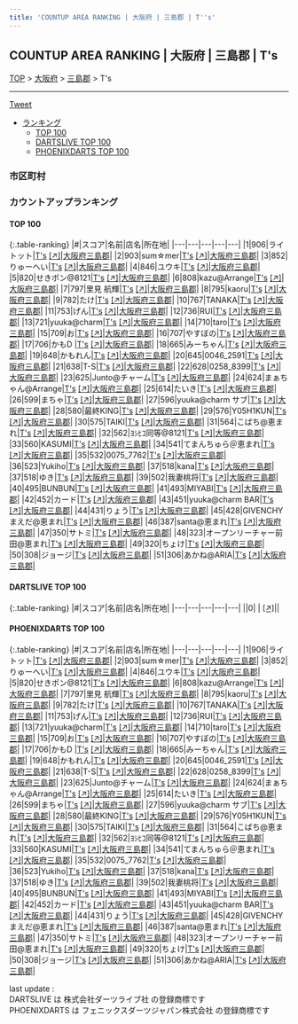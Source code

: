 ```yaml
---
title: 'COUNTUP AREA RANKING | 大阪府 | 三島郡 | T''s'
---
```

## COUNTUP AREA RANKING | 大阪府 | 三島郡 | T's

[TOP](/darts/rank/) > [大阪府](/darts/rank/大阪府/) > [三島郡](/darts/rank/大阪府/三島郡/) > T's

___

<a href="https://twitter.com/share?ref_src=twsrc%5Etfw" data-text="COUNTUP AREA RANKING | 大阪府三島郡T's" class="twitter-share-button" data-hashtags="DARTSLIVE,PHOENIXDARTS,darts,ダーツ" data-show-count="false">Tweet</a>

* [ランキング](#カウントアップランキング)
    * [TOP 100](#top-100)
    * [DARTSLIVE TOP 100](#dartslive-top-100)
    * [PHOENIXDARTS TOP 100](#phoenixdarts-top-100)

### 市区町村

<ul>

</ul>

### カウントアップランキング

#### TOP 100



{:.table-ranking}
|#|スコア|名前|店名|所在地|
|---|---|---|---|---|
|1|906|<span class="rank-name-pd">ライトット</span>|<a href="/darts/rank/shops/69661.html">T's</a> <a href="https://vs.phoenixdarts.com/jp/shop/shopDetailInfo/s_69661?s_seq=69661">[↗]</a>|<a href="/darts/rank/大阪府/三島郡">大阪府三島郡</a>|
|2|903|<span class="rank-name-pd">sum☆mer</span>|<a href="/darts/rank/shops/69661.html">T's</a> <a href="https://vs.phoenixdarts.com/jp/shop/shopDetailInfo/s_69661?s_seq=69661">[↗]</a>|<a href="/darts/rank/大阪府/三島郡">大阪府三島郡</a>|
|3|852|<span class="rank-name-pd">りゅーへい</span>|<a href="/darts/rank/shops/69661.html">T's</a> <a href="https://vs.phoenixdarts.com/jp/shop/shopDetailInfo/s_69661?s_seq=69661">[↗]</a>|<a href="/darts/rank/大阪府/三島郡">大阪府三島郡</a>|
|4|846|<span class="rank-name-pd">ユウキ</span>|<a href="/darts/rank/shops/69661.html">T's</a> <a href="https://vs.phoenixdarts.com/jp/shop/shopDetailInfo/s_69661?s_seq=69661">[↗]</a>|<a href="/darts/rank/大阪府/三島郡">大阪府三島郡</a>|
|5|820|<span class="rank-name-pd">せきポン@8121</span>|<a href="/darts/rank/shops/69661.html">T's</a> <a href="https://vs.phoenixdarts.com/jp/shop/shopDetailInfo/s_69661?s_seq=69661">[↗]</a>|<a href="/darts/rank/大阪府/三島郡">大阪府三島郡</a>|
|6|808|<span class="rank-name-pd">kazu@Arrange</span>|<a href="/darts/rank/shops/69661.html">T's</a> <a href="https://vs.phoenixdarts.com/jp/shop/shopDetailInfo/s_69661?s_seq=69661">[↗]</a>|<a href="/darts/rank/大阪府/三島郡">大阪府三島郡</a>|
|7|797|<span class="rank-name-pd"><span class="pro-icon-pd"></span>里見 航輝</span>|<a href="/darts/rank/shops/69661.html">T's</a> <a href="https://vs.phoenixdarts.com/jp/shop/shopDetailInfo/s_69661?s_seq=69661">[↗]</a>|<a href="/darts/rank/大阪府/三島郡">大阪府三島郡</a>|
|8|795|<span class="rank-name-pd">kaoru</span>|<a href="/darts/rank/shops/69661.html">T's</a> <a href="https://vs.phoenixdarts.com/jp/shop/shopDetailInfo/s_69661?s_seq=69661">[↗]</a>|<a href="/darts/rank/大阪府/三島郡">大阪府三島郡</a>|
|9|782|<span class="rank-name-pd">たけ</span>|<a href="/darts/rank/shops/69661.html">T's</a> <a href="https://vs.phoenixdarts.com/jp/shop/shopDetailInfo/s_69661?s_seq=69661">[↗]</a>|<a href="/darts/rank/大阪府/三島郡">大阪府三島郡</a>|
|10|767|<span class="rank-name-pd">TANAKA</span>|<a href="/darts/rank/shops/69661.html">T's</a> <a href="https://vs.phoenixdarts.com/jp/shop/shopDetailInfo/s_69661?s_seq=69661">[↗]</a>|<a href="/darts/rank/大阪府/三島郡">大阪府三島郡</a>|
|11|753|<span class="rank-name-pd">げん</span>|<a href="/darts/rank/shops/69661.html">T's</a> <a href="https://vs.phoenixdarts.com/jp/shop/shopDetailInfo/s_69661?s_seq=69661">[↗]</a>|<a href="/darts/rank/大阪府/三島郡">大阪府三島郡</a>|
|12|736|<span class="rank-name-pd">RUI</span>|<a href="/darts/rank/shops/69661.html">T's</a> <a href="https://vs.phoenixdarts.com/jp/shop/shopDetailInfo/s_69661?s_seq=69661">[↗]</a>|<a href="/darts/rank/大阪府/三島郡">大阪府三島郡</a>|
|13|721|<span class="rank-name-pd">yuuka@charm</span>|<a href="/darts/rank/shops/69661.html">T's</a> <a href="https://vs.phoenixdarts.com/jp/shop/shopDetailInfo/s_69661?s_seq=69661">[↗]</a>|<a href="/darts/rank/大阪府/三島郡">大阪府三島郡</a>|
|14|710|<span class="rank-name-pd">taro</span>|<a href="/darts/rank/shops/69661.html">T's</a> <a href="https://vs.phoenixdarts.com/jp/shop/shopDetailInfo/s_69661?s_seq=69661">[↗]</a>|<a href="/darts/rank/大阪府/三島郡">大阪府三島郡</a>|
|15|709|<span class="rank-name-pd">お</span>|<a href="/darts/rank/shops/69661.html">T's</a> <a href="https://vs.phoenixdarts.com/jp/shop/shopDetailInfo/s_69661?s_seq=69661">[↗]</a>|<a href="/darts/rank/大阪府/三島郡">大阪府三島郡</a>|
|16|707|<span class="rank-name-pd">やすぼの</span>|<a href="/darts/rank/shops/69661.html">T's</a> <a href="https://vs.phoenixdarts.com/jp/shop/shopDetailInfo/s_69661?s_seq=69661">[↗]</a>|<a href="/darts/rank/大阪府/三島郡">大阪府三島郡</a>|
|17|706|<span class="rank-name-pd">かもD  </span>|<a href="/darts/rank/shops/69661.html">T's</a> <a href="https://vs.phoenixdarts.com/jp/shop/shopDetailInfo/s_69661?s_seq=69661">[↗]</a>|<a href="/darts/rank/大阪府/三島郡">大阪府三島郡</a>|
|18|665|<span class="rank-name-pd">みーちゃん</span>|<a href="/darts/rank/shops/69661.html">T's</a> <a href="https://vs.phoenixdarts.com/jp/shop/shopDetailInfo/s_69661?s_seq=69661">[↗]</a>|<a href="/darts/rank/大阪府/三島郡">大阪府三島郡</a>|
|19|648|<span class="rank-name-pd">かもれん</span>|<a href="/darts/rank/shops/69661.html">T's</a> <a href="https://vs.phoenixdarts.com/jp/shop/shopDetailInfo/s_69661?s_seq=69661">[↗]</a>|<a href="/darts/rank/大阪府/三島郡">大阪府三島郡</a>|
|20|645|<span class="rank-name-pd">0046_2591</span>|<a href="/darts/rank/shops/69661.html">T's</a> <a href="https://vs.phoenixdarts.com/jp/shop/shopDetailInfo/s_69661?s_seq=69661">[↗]</a>|<a href="/darts/rank/大阪府/三島郡">大阪府三島郡</a>|
|21|638|<span class="rank-name-pd">T-S</span>|<a href="/darts/rank/shops/69661.html">T's</a> <a href="https://vs.phoenixdarts.com/jp/shop/shopDetailInfo/s_69661?s_seq=69661">[↗]</a>|<a href="/darts/rank/大阪府/三島郡">大阪府三島郡</a>|
|22|628|<span class="rank-name-pd">0258_8399</span>|<a href="/darts/rank/shops/69661.html">T's</a> <a href="https://vs.phoenixdarts.com/jp/shop/shopDetailInfo/s_69661?s_seq=69661">[↗]</a>|<a href="/darts/rank/大阪府/三島郡">大阪府三島郡</a>|
|23|625|<span class="rank-name-pd">Junto@チャーム</span>|<a href="/darts/rank/shops/69661.html">T's</a> <a href="https://vs.phoenixdarts.com/jp/shop/shopDetailInfo/s_69661?s_seq=69661">[↗]</a>|<a href="/darts/rank/大阪府/三島郡">大阪府三島郡</a>|
|24|624|<span class="rank-name-pd">まぁちゃん@Arrange</span>|<a href="/darts/rank/shops/69661.html">T's</a> <a href="https://vs.phoenixdarts.com/jp/shop/shopDetailInfo/s_69661?s_seq=69661">[↗]</a>|<a href="/darts/rank/大阪府/三島郡">大阪府三島郡</a>|
|25|614|<span class="rank-name-pd">たいき</span>|<a href="/darts/rank/shops/69661.html">T's</a> <a href="https://vs.phoenixdarts.com/jp/shop/shopDetailInfo/s_69661?s_seq=69661">[↗]</a>|<a href="/darts/rank/大阪府/三島郡">大阪府三島郡</a>|
|26|599|<span class="rank-name-pd">まちゃ</span>|<a href="/darts/rank/shops/69661.html">T's</a> <a href="https://vs.phoenixdarts.com/jp/shop/shopDetailInfo/s_69661?s_seq=69661">[↗]</a>|<a href="/darts/rank/大阪府/三島郡">大阪府三島郡</a>|
|27|596|<span class="rank-name-pd">yuuka@charm サブ</span>|<a href="/darts/rank/shops/69661.html">T's</a> <a href="https://vs.phoenixdarts.com/jp/shop/shopDetailInfo/s_69661?s_seq=69661">[↗]</a>|<a href="/darts/rank/大阪府/三島郡">大阪府三島郡</a>|
|28|580|<span class="rank-name-pd">最終KING</span>|<a href="/darts/rank/shops/69661.html">T's</a> <a href="https://vs.phoenixdarts.com/jp/shop/shopDetailInfo/s_69661?s_seq=69661">[↗]</a>|<a href="/darts/rank/大阪府/三島郡">大阪府三島郡</a>|
|29|576|<span class="rank-name-pd">Y05H1KUN</span>|<a href="/darts/rank/shops/69661.html">T's</a> <a href="https://vs.phoenixdarts.com/jp/shop/shopDetailInfo/s_69661?s_seq=69661">[↗]</a>|<a href="/darts/rank/大阪府/三島郡">大阪府三島郡</a>|
|30|575|<span class="rank-name-pd">TAIKI</span>|<a href="/darts/rank/shops/69661.html">T's</a> <a href="https://vs.phoenixdarts.com/jp/shop/shopDetailInfo/s_69661?s_seq=69661">[↗]</a>|<a href="/darts/rank/大阪府/三島郡">大阪府三島郡</a>|
|31|564|<span class="rank-name-pd">こばち@恵まれ</span>|<a href="/darts/rank/shops/69661.html">T's</a> <a href="https://vs.phoenixdarts.com/jp/shop/shopDetailInfo/s_69661?s_seq=69661">[↗]</a>|<a href="/darts/rank/大阪府/三島郡">大阪府三島郡</a>|
|32|562|<span class="rank-name-pd">ﾖｼﾋｺ同等@8121</span>|<a href="/darts/rank/shops/69661.html">T's</a> <a href="https://vs.phoenixdarts.com/jp/shop/shopDetailInfo/s_69661?s_seq=69661">[↗]</a>|<a href="/darts/rank/大阪府/三島郡">大阪府三島郡</a>|
|33|560|<span class="rank-name-pd">KASUMI</span>|<a href="/darts/rank/shops/69661.html">T's</a> <a href="https://vs.phoenixdarts.com/jp/shop/shopDetailInfo/s_69661?s_seq=69661">[↗]</a>|<a href="/darts/rank/大阪府/三島郡">大阪府三島郡</a>|
|34|541|<span class="rank-name-pd">てまんちゅら＠恵まれ</span>|<a href="/darts/rank/shops/69661.html">T's</a> <a href="https://vs.phoenixdarts.com/jp/shop/shopDetailInfo/s_69661?s_seq=69661">[↗]</a>|<a href="/darts/rank/大阪府/三島郡">大阪府三島郡</a>|
|35|532|<span class="rank-name-pd">0075_7762</span>|<a href="/darts/rank/shops/69661.html">T's</a> <a href="https://vs.phoenixdarts.com/jp/shop/shopDetailInfo/s_69661?s_seq=69661">[↗]</a>|<a href="/darts/rank/大阪府/三島郡">大阪府三島郡</a>|
|36|523|<span class="rank-name-pd">Yukiho</span>|<a href="/darts/rank/shops/69661.html">T's</a> <a href="https://vs.phoenixdarts.com/jp/shop/shopDetailInfo/s_69661?s_seq=69661">[↗]</a>|<a href="/darts/rank/大阪府/三島郡">大阪府三島郡</a>|
|37|518|<span class="rank-name-pd">kana</span>|<a href="/darts/rank/shops/69661.html">T's</a> <a href="https://vs.phoenixdarts.com/jp/shop/shopDetailInfo/s_69661?s_seq=69661">[↗]</a>|<a href="/darts/rank/大阪府/三島郡">大阪府三島郡</a>|
|37|518|<span class="rank-name-pd">ゆき</span>|<a href="/darts/rank/shops/69661.html">T's</a> <a href="https://vs.phoenixdarts.com/jp/shop/shopDetailInfo/s_69661?s_seq=69661">[↗]</a>|<a href="/darts/rank/大阪府/三島郡">大阪府三島郡</a>|
|39|502|<span class="rank-name-pd">我妻桃将</span>|<a href="/darts/rank/shops/69661.html">T's</a> <a href="https://vs.phoenixdarts.com/jp/shop/shopDetailInfo/s_69661?s_seq=69661">[↗]</a>|<a href="/darts/rank/大阪府/三島郡">大阪府三島郡</a>|
|40|495|<span class="rank-name-pd">BUNBUN</span>|<a href="/darts/rank/shops/69661.html">T's</a> <a href="https://vs.phoenixdarts.com/jp/shop/shopDetailInfo/s_69661?s_seq=69661">[↗]</a>|<a href="/darts/rank/大阪府/三島郡">大阪府三島郡</a>|
|41|493|<span class="rank-name-pd">MIYABI</span>|<a href="/darts/rank/shops/69661.html">T's</a> <a href="https://vs.phoenixdarts.com/jp/shop/shopDetailInfo/s_69661?s_seq=69661">[↗]</a>|<a href="/darts/rank/大阪府/三島郡">大阪府三島郡</a>|
|42|452|<span class="rank-name-pd">カード</span>|<a href="/darts/rank/shops/69661.html">T's</a> <a href="https://vs.phoenixdarts.com/jp/shop/shopDetailInfo/s_69661?s_seq=69661">[↗]</a>|<a href="/darts/rank/大阪府/三島郡">大阪府三島郡</a>|
|43|451|<span class="rank-name-pd">yuuka@charm BAR</span>|<a href="/darts/rank/shops/69661.html">T's</a> <a href="https://vs.phoenixdarts.com/jp/shop/shopDetailInfo/s_69661?s_seq=69661">[↗]</a>|<a href="/darts/rank/大阪府/三島郡">大阪府三島郡</a>|
|44|431|<span class="rank-name-pd">りょう</span>|<a href="/darts/rank/shops/69661.html">T's</a> <a href="https://vs.phoenixdarts.com/jp/shop/shopDetailInfo/s_69661?s_seq=69661">[↗]</a>|<a href="/darts/rank/大阪府/三島郡">大阪府三島郡</a>|
|45|428|<span class="rank-name-pd">GIVENCHYまえだ@恵まれ</span>|<a href="/darts/rank/shops/69661.html">T's</a> <a href="https://vs.phoenixdarts.com/jp/shop/shopDetailInfo/s_69661?s_seq=69661">[↗]</a>|<a href="/darts/rank/大阪府/三島郡">大阪府三島郡</a>|
|46|387|<span class="rank-name-pd">santa@恵まれ</span>|<a href="/darts/rank/shops/69661.html">T's</a> <a href="https://vs.phoenixdarts.com/jp/shop/shopDetailInfo/s_69661?s_seq=69661">[↗]</a>|<a href="/darts/rank/大阪府/三島郡">大阪府三島郡</a>|
|47|350|<span class="rank-name-pd">サトミ</span>|<a href="/darts/rank/shops/69661.html">T's</a> <a href="https://vs.phoenixdarts.com/jp/shop/shopDetailInfo/s_69661?s_seq=69661">[↗]</a>|<a href="/darts/rank/大阪府/三島郡">大阪府三島郡</a>|
|48|323|<span class="rank-name-pd">オープンリーチャー前田@恵まれ</span>|<a href="/darts/rank/shops/69661.html">T's</a> <a href="https://vs.phoenixdarts.com/jp/shop/shopDetailInfo/s_69661?s_seq=69661">[↗]</a>|<a href="/darts/rank/大阪府/三島郡">大阪府三島郡</a>|
|49|320|<span class="rank-name-pd">ちょけ</span>|<a href="/darts/rank/shops/69661.html">T's</a> <a href="https://vs.phoenixdarts.com/jp/shop/shopDetailInfo/s_69661?s_seq=69661">[↗]</a>|<a href="/darts/rank/大阪府/三島郡">大阪府三島郡</a>|
|50|308|<span class="rank-name-pd">ジョージ</span>|<a href="/darts/rank/shops/69661.html">T's</a> <a href="https://vs.phoenixdarts.com/jp/shop/shopDetailInfo/s_69661?s_seq=69661">[↗]</a>|<a href="/darts/rank/大阪府/三島郡">大阪府三島郡</a>|
|51|306|<span class="rank-name-pd">あかね@ARIA</span>|<a href="/darts/rank/shops/69661.html">T's</a> <a href="https://vs.phoenixdarts.com/jp/shop/shopDetailInfo/s_69661?s_seq=69661">[↗]</a>|<a href="/darts/rank/大阪府/三島郡">大阪府三島郡</a>|


#### DARTSLIVE TOP 100



{:.table-ranking}
|#|スコア|名前|店名|所在地|
|---|---|---|---|---|
||0|<span class="rank-name-dl"> </span>|<a href="/darts/rank/shops/.html"></a> <a href="">[↗]</a>|<a href="/darts/rank//"></a>|


#### PHOENIXDARTS TOP 100



{:.table-ranking}
|#|スコア|名前|店名|所在地|
|---|---|---|---|---|
|1|906|<span class="rank-name-pd">ライトット</span>|<a href="/darts/rank/shops/69661.html">T's</a> <a href="https://vs.phoenixdarts.com/jp/shop/shopDetailInfo/s_69661?s_seq=69661">[↗]</a>|<a href="/darts/rank/大阪府/三島郡">大阪府三島郡</a>|
|2|903|<span class="rank-name-pd">sum☆mer</span>|<a href="/darts/rank/shops/69661.html">T's</a> <a href="https://vs.phoenixdarts.com/jp/shop/shopDetailInfo/s_69661?s_seq=69661">[↗]</a>|<a href="/darts/rank/大阪府/三島郡">大阪府三島郡</a>|
|3|852|<span class="rank-name-pd">りゅーへい</span>|<a href="/darts/rank/shops/69661.html">T's</a> <a href="https://vs.phoenixdarts.com/jp/shop/shopDetailInfo/s_69661?s_seq=69661">[↗]</a>|<a href="/darts/rank/大阪府/三島郡">大阪府三島郡</a>|
|4|846|<span class="rank-name-pd">ユウキ</span>|<a href="/darts/rank/shops/69661.html">T's</a> <a href="https://vs.phoenixdarts.com/jp/shop/shopDetailInfo/s_69661?s_seq=69661">[↗]</a>|<a href="/darts/rank/大阪府/三島郡">大阪府三島郡</a>|
|5|820|<span class="rank-name-pd">せきポン@8121</span>|<a href="/darts/rank/shops/69661.html">T's</a> <a href="https://vs.phoenixdarts.com/jp/shop/shopDetailInfo/s_69661?s_seq=69661">[↗]</a>|<a href="/darts/rank/大阪府/三島郡">大阪府三島郡</a>|
|6|808|<span class="rank-name-pd">kazu@Arrange</span>|<a href="/darts/rank/shops/69661.html">T's</a> <a href="https://vs.phoenixdarts.com/jp/shop/shopDetailInfo/s_69661?s_seq=69661">[↗]</a>|<a href="/darts/rank/大阪府/三島郡">大阪府三島郡</a>|
|7|797|<span class="rank-name-pd"><span class="pro-icon-pd"></span>里見 航輝</span>|<a href="/darts/rank/shops/69661.html">T's</a> <a href="https://vs.phoenixdarts.com/jp/shop/shopDetailInfo/s_69661?s_seq=69661">[↗]</a>|<a href="/darts/rank/大阪府/三島郡">大阪府三島郡</a>|
|8|795|<span class="rank-name-pd">kaoru</span>|<a href="/darts/rank/shops/69661.html">T's</a> <a href="https://vs.phoenixdarts.com/jp/shop/shopDetailInfo/s_69661?s_seq=69661">[↗]</a>|<a href="/darts/rank/大阪府/三島郡">大阪府三島郡</a>|
|9|782|<span class="rank-name-pd">たけ</span>|<a href="/darts/rank/shops/69661.html">T's</a> <a href="https://vs.phoenixdarts.com/jp/shop/shopDetailInfo/s_69661?s_seq=69661">[↗]</a>|<a href="/darts/rank/大阪府/三島郡">大阪府三島郡</a>|
|10|767|<span class="rank-name-pd">TANAKA</span>|<a href="/darts/rank/shops/69661.html">T's</a> <a href="https://vs.phoenixdarts.com/jp/shop/shopDetailInfo/s_69661?s_seq=69661">[↗]</a>|<a href="/darts/rank/大阪府/三島郡">大阪府三島郡</a>|
|11|753|<span class="rank-name-pd">げん</span>|<a href="/darts/rank/shops/69661.html">T's</a> <a href="https://vs.phoenixdarts.com/jp/shop/shopDetailInfo/s_69661?s_seq=69661">[↗]</a>|<a href="/darts/rank/大阪府/三島郡">大阪府三島郡</a>|
|12|736|<span class="rank-name-pd">RUI</span>|<a href="/darts/rank/shops/69661.html">T's</a> <a href="https://vs.phoenixdarts.com/jp/shop/shopDetailInfo/s_69661?s_seq=69661">[↗]</a>|<a href="/darts/rank/大阪府/三島郡">大阪府三島郡</a>|
|13|721|<span class="rank-name-pd">yuuka@charm</span>|<a href="/darts/rank/shops/69661.html">T's</a> <a href="https://vs.phoenixdarts.com/jp/shop/shopDetailInfo/s_69661?s_seq=69661">[↗]</a>|<a href="/darts/rank/大阪府/三島郡">大阪府三島郡</a>|
|14|710|<span class="rank-name-pd">taro</span>|<a href="/darts/rank/shops/69661.html">T's</a> <a href="https://vs.phoenixdarts.com/jp/shop/shopDetailInfo/s_69661?s_seq=69661">[↗]</a>|<a href="/darts/rank/大阪府/三島郡">大阪府三島郡</a>|
|15|709|<span class="rank-name-pd">お</span>|<a href="/darts/rank/shops/69661.html">T's</a> <a href="https://vs.phoenixdarts.com/jp/shop/shopDetailInfo/s_69661?s_seq=69661">[↗]</a>|<a href="/darts/rank/大阪府/三島郡">大阪府三島郡</a>|
|16|707|<span class="rank-name-pd">やすぼの</span>|<a href="/darts/rank/shops/69661.html">T's</a> <a href="https://vs.phoenixdarts.com/jp/shop/shopDetailInfo/s_69661?s_seq=69661">[↗]</a>|<a href="/darts/rank/大阪府/三島郡">大阪府三島郡</a>|
|17|706|<span class="rank-name-pd">かもD  </span>|<a href="/darts/rank/shops/69661.html">T's</a> <a href="https://vs.phoenixdarts.com/jp/shop/shopDetailInfo/s_69661?s_seq=69661">[↗]</a>|<a href="/darts/rank/大阪府/三島郡">大阪府三島郡</a>|
|18|665|<span class="rank-name-pd">みーちゃん</span>|<a href="/darts/rank/shops/69661.html">T's</a> <a href="https://vs.phoenixdarts.com/jp/shop/shopDetailInfo/s_69661?s_seq=69661">[↗]</a>|<a href="/darts/rank/大阪府/三島郡">大阪府三島郡</a>|
|19|648|<span class="rank-name-pd">かもれん</span>|<a href="/darts/rank/shops/69661.html">T's</a> <a href="https://vs.phoenixdarts.com/jp/shop/shopDetailInfo/s_69661?s_seq=69661">[↗]</a>|<a href="/darts/rank/大阪府/三島郡">大阪府三島郡</a>|
|20|645|<span class="rank-name-pd">0046_2591</span>|<a href="/darts/rank/shops/69661.html">T's</a> <a href="https://vs.phoenixdarts.com/jp/shop/shopDetailInfo/s_69661?s_seq=69661">[↗]</a>|<a href="/darts/rank/大阪府/三島郡">大阪府三島郡</a>|
|21|638|<span class="rank-name-pd">T-S</span>|<a href="/darts/rank/shops/69661.html">T's</a> <a href="https://vs.phoenixdarts.com/jp/shop/shopDetailInfo/s_69661?s_seq=69661">[↗]</a>|<a href="/darts/rank/大阪府/三島郡">大阪府三島郡</a>|
|22|628|<span class="rank-name-pd">0258_8399</span>|<a href="/darts/rank/shops/69661.html">T's</a> <a href="https://vs.phoenixdarts.com/jp/shop/shopDetailInfo/s_69661?s_seq=69661">[↗]</a>|<a href="/darts/rank/大阪府/三島郡">大阪府三島郡</a>|
|23|625|<span class="rank-name-pd">Junto@チャーム</span>|<a href="/darts/rank/shops/69661.html">T's</a> <a href="https://vs.phoenixdarts.com/jp/shop/shopDetailInfo/s_69661?s_seq=69661">[↗]</a>|<a href="/darts/rank/大阪府/三島郡">大阪府三島郡</a>|
|24|624|<span class="rank-name-pd">まぁちゃん@Arrange</span>|<a href="/darts/rank/shops/69661.html">T's</a> <a href="https://vs.phoenixdarts.com/jp/shop/shopDetailInfo/s_69661?s_seq=69661">[↗]</a>|<a href="/darts/rank/大阪府/三島郡">大阪府三島郡</a>|
|25|614|<span class="rank-name-pd">たいき</span>|<a href="/darts/rank/shops/69661.html">T's</a> <a href="https://vs.phoenixdarts.com/jp/shop/shopDetailInfo/s_69661?s_seq=69661">[↗]</a>|<a href="/darts/rank/大阪府/三島郡">大阪府三島郡</a>|
|26|599|<span class="rank-name-pd">まちゃ</span>|<a href="/darts/rank/shops/69661.html">T's</a> <a href="https://vs.phoenixdarts.com/jp/shop/shopDetailInfo/s_69661?s_seq=69661">[↗]</a>|<a href="/darts/rank/大阪府/三島郡">大阪府三島郡</a>|
|27|596|<span class="rank-name-pd">yuuka@charm サブ</span>|<a href="/darts/rank/shops/69661.html">T's</a> <a href="https://vs.phoenixdarts.com/jp/shop/shopDetailInfo/s_69661?s_seq=69661">[↗]</a>|<a href="/darts/rank/大阪府/三島郡">大阪府三島郡</a>|
|28|580|<span class="rank-name-pd">最終KING</span>|<a href="/darts/rank/shops/69661.html">T's</a> <a href="https://vs.phoenixdarts.com/jp/shop/shopDetailInfo/s_69661?s_seq=69661">[↗]</a>|<a href="/darts/rank/大阪府/三島郡">大阪府三島郡</a>|
|29|576|<span class="rank-name-pd">Y05H1KUN</span>|<a href="/darts/rank/shops/69661.html">T's</a> <a href="https://vs.phoenixdarts.com/jp/shop/shopDetailInfo/s_69661?s_seq=69661">[↗]</a>|<a href="/darts/rank/大阪府/三島郡">大阪府三島郡</a>|
|30|575|<span class="rank-name-pd">TAIKI</span>|<a href="/darts/rank/shops/69661.html">T's</a> <a href="https://vs.phoenixdarts.com/jp/shop/shopDetailInfo/s_69661?s_seq=69661">[↗]</a>|<a href="/darts/rank/大阪府/三島郡">大阪府三島郡</a>|
|31|564|<span class="rank-name-pd">こばち@恵まれ</span>|<a href="/darts/rank/shops/69661.html">T's</a> <a href="https://vs.phoenixdarts.com/jp/shop/shopDetailInfo/s_69661?s_seq=69661">[↗]</a>|<a href="/darts/rank/大阪府/三島郡">大阪府三島郡</a>|
|32|562|<span class="rank-name-pd">ﾖｼﾋｺ同等@8121</span>|<a href="/darts/rank/shops/69661.html">T's</a> <a href="https://vs.phoenixdarts.com/jp/shop/shopDetailInfo/s_69661?s_seq=69661">[↗]</a>|<a href="/darts/rank/大阪府/三島郡">大阪府三島郡</a>|
|33|560|<span class="rank-name-pd">KASUMI</span>|<a href="/darts/rank/shops/69661.html">T's</a> <a href="https://vs.phoenixdarts.com/jp/shop/shopDetailInfo/s_69661?s_seq=69661">[↗]</a>|<a href="/darts/rank/大阪府/三島郡">大阪府三島郡</a>|
|34|541|<span class="rank-name-pd">てまんちゅら＠恵まれ</span>|<a href="/darts/rank/shops/69661.html">T's</a> <a href="https://vs.phoenixdarts.com/jp/shop/shopDetailInfo/s_69661?s_seq=69661">[↗]</a>|<a href="/darts/rank/大阪府/三島郡">大阪府三島郡</a>|
|35|532|<span class="rank-name-pd">0075_7762</span>|<a href="/darts/rank/shops/69661.html">T's</a> <a href="https://vs.phoenixdarts.com/jp/shop/shopDetailInfo/s_69661?s_seq=69661">[↗]</a>|<a href="/darts/rank/大阪府/三島郡">大阪府三島郡</a>|
|36|523|<span class="rank-name-pd">Yukiho</span>|<a href="/darts/rank/shops/69661.html">T's</a> <a href="https://vs.phoenixdarts.com/jp/shop/shopDetailInfo/s_69661?s_seq=69661">[↗]</a>|<a href="/darts/rank/大阪府/三島郡">大阪府三島郡</a>|
|37|518|<span class="rank-name-pd">kana</span>|<a href="/darts/rank/shops/69661.html">T's</a> <a href="https://vs.phoenixdarts.com/jp/shop/shopDetailInfo/s_69661?s_seq=69661">[↗]</a>|<a href="/darts/rank/大阪府/三島郡">大阪府三島郡</a>|
|37|518|<span class="rank-name-pd">ゆき</span>|<a href="/darts/rank/shops/69661.html">T's</a> <a href="https://vs.phoenixdarts.com/jp/shop/shopDetailInfo/s_69661?s_seq=69661">[↗]</a>|<a href="/darts/rank/大阪府/三島郡">大阪府三島郡</a>|
|39|502|<span class="rank-name-pd">我妻桃将</span>|<a href="/darts/rank/shops/69661.html">T's</a> <a href="https://vs.phoenixdarts.com/jp/shop/shopDetailInfo/s_69661?s_seq=69661">[↗]</a>|<a href="/darts/rank/大阪府/三島郡">大阪府三島郡</a>|
|40|495|<span class="rank-name-pd">BUNBUN</span>|<a href="/darts/rank/shops/69661.html">T's</a> <a href="https://vs.phoenixdarts.com/jp/shop/shopDetailInfo/s_69661?s_seq=69661">[↗]</a>|<a href="/darts/rank/大阪府/三島郡">大阪府三島郡</a>|
|41|493|<span class="rank-name-pd">MIYABI</span>|<a href="/darts/rank/shops/69661.html">T's</a> <a href="https://vs.phoenixdarts.com/jp/shop/shopDetailInfo/s_69661?s_seq=69661">[↗]</a>|<a href="/darts/rank/大阪府/三島郡">大阪府三島郡</a>|
|42|452|<span class="rank-name-pd">カード</span>|<a href="/darts/rank/shops/69661.html">T's</a> <a href="https://vs.phoenixdarts.com/jp/shop/shopDetailInfo/s_69661?s_seq=69661">[↗]</a>|<a href="/darts/rank/大阪府/三島郡">大阪府三島郡</a>|
|43|451|<span class="rank-name-pd">yuuka@charm BAR</span>|<a href="/darts/rank/shops/69661.html">T's</a> <a href="https://vs.phoenixdarts.com/jp/shop/shopDetailInfo/s_69661?s_seq=69661">[↗]</a>|<a href="/darts/rank/大阪府/三島郡">大阪府三島郡</a>|
|44|431|<span class="rank-name-pd">りょう</span>|<a href="/darts/rank/shops/69661.html">T's</a> <a href="https://vs.phoenixdarts.com/jp/shop/shopDetailInfo/s_69661?s_seq=69661">[↗]</a>|<a href="/darts/rank/大阪府/三島郡">大阪府三島郡</a>|
|45|428|<span class="rank-name-pd">GIVENCHYまえだ@恵まれ</span>|<a href="/darts/rank/shops/69661.html">T's</a> <a href="https://vs.phoenixdarts.com/jp/shop/shopDetailInfo/s_69661?s_seq=69661">[↗]</a>|<a href="/darts/rank/大阪府/三島郡">大阪府三島郡</a>|
|46|387|<span class="rank-name-pd">santa@恵まれ</span>|<a href="/darts/rank/shops/69661.html">T's</a> <a href="https://vs.phoenixdarts.com/jp/shop/shopDetailInfo/s_69661?s_seq=69661">[↗]</a>|<a href="/darts/rank/大阪府/三島郡">大阪府三島郡</a>|
|47|350|<span class="rank-name-pd">サトミ</span>|<a href="/darts/rank/shops/69661.html">T's</a> <a href="https://vs.phoenixdarts.com/jp/shop/shopDetailInfo/s_69661?s_seq=69661">[↗]</a>|<a href="/darts/rank/大阪府/三島郡">大阪府三島郡</a>|
|48|323|<span class="rank-name-pd">オープンリーチャー前田@恵まれ</span>|<a href="/darts/rank/shops/69661.html">T's</a> <a href="https://vs.phoenixdarts.com/jp/shop/shopDetailInfo/s_69661?s_seq=69661">[↗]</a>|<a href="/darts/rank/大阪府/三島郡">大阪府三島郡</a>|
|49|320|<span class="rank-name-pd">ちょけ</span>|<a href="/darts/rank/shops/69661.html">T's</a> <a href="https://vs.phoenixdarts.com/jp/shop/shopDetailInfo/s_69661?s_seq=69661">[↗]</a>|<a href="/darts/rank/大阪府/三島郡">大阪府三島郡</a>|
|50|308|<span class="rank-name-pd">ジョージ</span>|<a href="/darts/rank/shops/69661.html">T's</a> <a href="https://vs.phoenixdarts.com/jp/shop/shopDetailInfo/s_69661?s_seq=69661">[↗]</a>|<a href="/darts/rank/大阪府/三島郡">大阪府三島郡</a>|
|51|306|<span class="rank-name-pd">あかね@ARIA</span>|<a href="/darts/rank/shops/69661.html">T's</a> <a href="https://vs.phoenixdarts.com/jp/shop/shopDetailInfo/s_69661?s_seq=69661">[↗]</a>|<a href="/darts/rank/大阪府/三島郡">大阪府三島郡</a>|


<div class="footer border-top border-gray-light mt-5 pt-3 text-right text-gray">
    last update : <span style="font-weight: italic" id="foot_last_modified"></span><br />
    DARTSLIVE は 株式会社ダーツライブ社 の登録商標です<br />
    PHOENIXDARTS は フェニックスダーツジャパン株式会社 の登録商標です<br />
</div>

<script src="https://cdnjs.cloudflare.com/ajax/libs/jquery.tablesorter/2.31.3/js/jquery.tablesorter.min.js" integrity="sha512-qzgd5cYSZcosqpzpn7zF2ZId8f/8CHmFKZ8j7mU4OUXTNRd5g+ZHBPsgKEwoqxCtdQvExE5LprwwPAgoicguNg==" crossorigin="anonymous" referrerpolicy="no-referrer"></script>
<link rel="stylesheet" href="https://cdnjs.cloudflare.com/ajax/libs/jquery.tablesorter/2.31.3/css/theme.default.min.css" integrity="sha512-wghhOJkjQX0Lh3NSWvNKeZ0ZpNn+SPVXX1Qyc9OCaogADktxrBiBdKGDoqVUOyhStvMBmJQ8ZdMHiR3wuEq8+w==" crossorigin="anonymous" referrerpolicy="no-referrer" />
<script>
$(function() {
    $(".table-ranking").tablesorter({sortList:[[0, 0]]});
    $("#foot_last_modified").text(formatDate(new Date(document.lastModified), 'yyyy-MM-dd HH:mm:ss'));
});
</script>

<script async src="https://platform.twitter.com/widgets.js" charset="utf-8"></script>